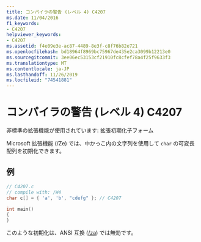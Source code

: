 ```yaml
---
title: コンパイラの警告 (レベル 4) C4207
ms.date: 11/04/2016
f1_keywords:
- C4207
helpviewer_keywords:
- C4207
ms.assetid: f4e09e3e-ac87-4489-8e3f-c8f76b82e721
ms.openlocfilehash: bd18964f8969bc75967de435e2ca3099b12213e0
ms.sourcegitcommit: 3ee06ec53153cf21910fc8cfef78a4f25f9633f3
ms.translationtype: MT
ms.contentlocale: ja-JP
ms.lasthandoff: 11/26/2019
ms.locfileid: "74541881"
---
```

# <a name="compiler-warning-level-4-c4207"></a>コンパイラの警告 (レベル 4) C4207

非標準の拡張機能が使用されています: 拡張初期化子フォーム

Microsoft 拡張機能 (/Ze) では、中かっこ内の文字列を使用して `char` の可変長配列を初期化できます。

## <a name="example"></a>例

```c
// C4207.c
// compile with: /W4
char c[] = { 'a', 'b', "cdefg" }; // C4207

int main()
{
}
```

このような初期化は、ANSI 互換 ([/za](../../build/reference/za-ze-disable-language-extensions.md)) では無効です。